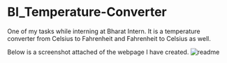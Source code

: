 # BI_Temperature-Converter
One of my tasks while interning at Bharat Intern. It is a temperature converter from Celsius to Fahrenheit and Fahrenheit to Celsius as well.

Below is a screenshot attached of the webpage I have created.
![readme](https://github.com/Ishan-Hegde/BI_Temperature-Converter/assets/110191499/d8af9f5f-423b-4e3f-81c5-0fc7b981ac37)
